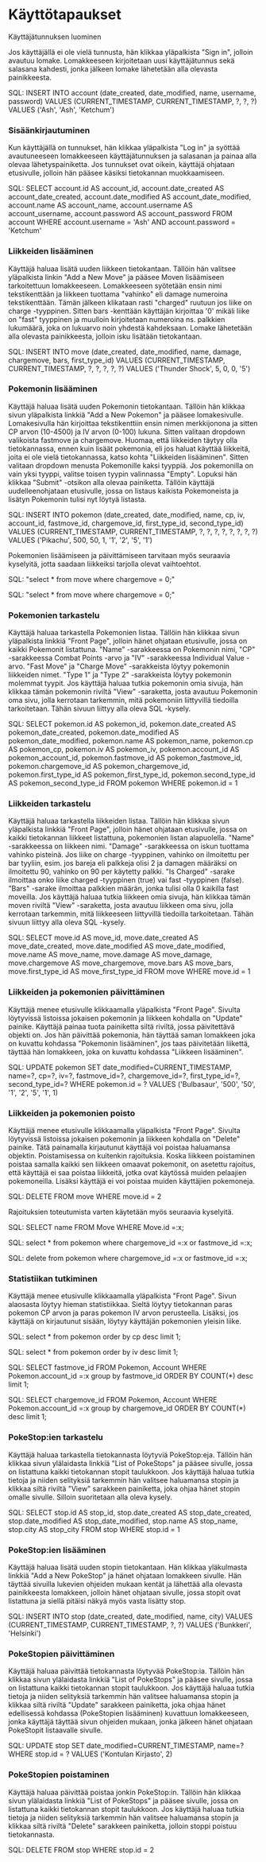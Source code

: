 <h1>Käyttötapaukset</h1
  
<h3>Käyttäjätunnuksen luominen</h3>

Jos käyttäjällä ei ole vielä tunnusta, hän klikkaa yläpalkista "Sign in", jolloin avautuu lomake. Lomakkeeseen kirjoitetaan uusi
käyttäjätunnus sekä salasana kahdesti, jonka jälkeen lomake lähetetään alla olevasta painikkeesta. 

SQL: INSERT INTO account (date_created, date_modified, name, username, password) VALUES (CURRENT_TIMESTAMP, CURRENT_TIMESTAMP, ?, ?, ?) VALUES ('Ash', 'Ash', 'Ketchum')

<h3>Sisäänkirjautuminen</h3>

Kun käyttäjällä on tunnukset, hän klikkaa yläpalkista "Log in" ja syöttää avautuneeseen lomakkeeseen käyttäjätunnuksen ja 
salasanan ja painaa alla olevaa lähetyspainiketta. Jos tunnukset ovat oikein, käyttäjä ohjataan etusivulle, jolloin hän pääsee 
käsiksi tietokannan muokkaamiseen. 

SQL: SELECT account.id AS account_id, account.date_created AS account_date_created, account.date_modified AS account_date_modified, account.name AS account_name, account.username AS account_username, account.password AS account_password 
FROM account WHERE account.username = 'Ash' AND account.password = 'Ketchum'

<h3>Liikkeiden lisääminen</h3>

Käyttäjä haluaa lisätä uuden liikkeen tietokantaan. Tällöin hän valitsee yläpalkista linkin "Add a New Move" ja pääsee Moven
lisäämiseen tarkoitettuun lomakkeeseen. Lomakkeeseen syötetään ensin nimi tekstikenttään ja liikkeen tuottama "vahinko" eli
damage numeroina tekstikenttään. Tämän jälkeen klikataan rasti "charged" ruutuun jos liike on charge -tyyppinen. Sitten bars
-kenttään käyttäjän kirjoittaa '0' mikäli liike on "fast" tyyppinen ja muulloin kirjoitetaan numeroina ns. palkkien lukumäärä,
joka on lukuarvo noin yhdestä kahdeksaan. Lomake lähetetään alla olevasta painikkeesta, jolloin isku lisätään tietokantaan. 

SQL: INSERT INTO move (date_created, date_modified, name, damage, chargemove, bars, first_type_id) VALUES (CURRENT_TIMESTAMP, CURRENT_TIMESTAMP, ?, ?, ?, ?, ?) VALUES ('Thunder Shock', 5, 0, 0, '5')

<h3>Pokemonin lisääminen</h3>

Käyttäjä haluaa lisätä uuden Pokemonin tietokantaan. Tällöin hän klikkaa sivun yläpalkista linkkiä "Add a New Pokemon" ja pääsee
lomakesivulle. Lomakesivulla hän kirjoittaa tekstikenttiin ensin nimen merkkijonona ja sitten CP arvon (10-4500) ja IV arvon 
(0-100) lukuna. Sitten valitaan dropdown valikoista fastmove ja chargemove. Huomaa, että liikkeiden täytyy olla tietokannassa,
ennen kuin lisäät pokemonia, eli jos haluat käyttää liikkeitä, joita ei ole vielä tietokannassa, katso kohta "Liikkeiden 
lisääminen". Sitten valitaan dropdown menusta Pokemonille kaksi tyyppiä. Jos pokemonilla on vain yksi tyyppi, valitse toisen
tyypin valinnassa "Empty". Lopuksi hän klikkaa "Submit" -otsikon alla olevaa painiketta. Tällöin käyttäjä uudelleenohjataan
etusivulle, jossa on listaus kaikista Pokemoneista ja lisätyn Pokemonin tulisi nyt löytyä listasta.

SQL: INSERT INTO pokemon (date_created, date_modified, name, cp, iv, account_id, fastmove_id, chargemove_id, first_type_id, second_type_id) VALUES (CURRENT_TIMESTAMP, CURRENT_TIMESTAMP, ?, ?, ?, ?, ?, ?, ?, ?) VALUES ('Pikachu', 500, 50, 1, '1', '2', '5', '1')

Pokemonien lisäämiseen ja päivittämiseen tarvitaan myös seuraavia kyselyitä, jotta saadaan liikkeiksi tarjolla olevat 
vaihtoehtot.

SQL: "select * from move where chargemove = 0;"

SQL: "select * from move where chargemove = 0;"

<h3>Pokemonien tarkastelu</h3>

Käyttäjä haluaa tarkastella Pokemonien listaa. Tällöin hän klikkaa sivun yläpalkista linkkiä "Front Page", jolloin hänet ohjataan
etusivulle, jossa on kaikki Pokemonit listattuna. "Name" -sarakkeessa on Pokemonin nimi, "CP" -sarakkeessa Combat Points -arvo ja
"IV" -sarakkeessa Individual Value -arvo. "Fast Move" ja "Charge Move" -sarakkeista löytyy pokemonin liikkeiden nimet. "Type 1"
ja "Type 2" -sarakkeista löytyy pokemonin molemmat tyypit. Jos käyttäjä haluaa tutkia pokemonin omia sivuja, hän klikkaa tämän
pokemonin riviltä "View" -saraketta, josta avautuu Pokemonin oma sivu, jolla kerrotaan tarkemmin, mitä pokemoniin liittyvillä
tiedoilla tarkoitetaan. Tähän sivuun liittyy alla oleva SQL -kysely.

SQL: SELECT pokemon.id AS pokemon_id, pokemon.date_created AS pokemon_date_created, pokemon.date_modified AS pokemon_date_modified, pokemon.name AS pokemon_name, pokemon.cp AS pokemon_cp, pokemon.iv AS pokemon_iv, pokemon.account_id AS pokemon_account_id, pokemon.fastmove_id AS pokemon_fastmove_id, pokemon.chargemove_id AS pokemon_chargemove_id, pokemon.first_type_id AS pokemon_first_type_id, pokemon.second_type_id AS pokemon_second_type_id 
FROM pokemon WHERE pokemon.id = 1

<h3>Liikkeiden tarkastelu</h3>

Käyttäjä haluaa tarkastella liikkeiden listaa. Tällöin hän klikkaa sivun yläpalkista linkkiä "Front Page", jolloin hänet ohjataan
etusivulle, jossa on kaikki tietokannan liikkeet listattuna, pokemonien listan alapuolella. "Name" -sarakkeessa on liikkeen nimi.
"Damage" -sarakkeessa on iskun tuottama vahinko pisteinä. Jos liike on charge -tyyppinen, vahinko on ilmoitettu per bar tyyliin,
esim. jos bareja eli palkkeja olisi 2 ja damagen määräksi on ilmoitettu 90, vahinko on 90 per käytetty palkki. "Is Charged" 
-sarake ilmoittaa onko liike charged -tyyppinen (true) vai fast -tyyppinen (false). "Bars" -sarake ilmoittaa palkkien määrän,
jonka tulisi olla 0 kaikilla fast moveilla. Jos käyttäjä haluaa tutkia liikkeen omia sivuja, hän klikkaa tämän
moven riviltä "View" -saraketta, josta avautuu liikkeen oma sivu, jolla kerrotaan tarkemmin, mitä liikkeeseen liittyvillä
tiedoilla tarkoitetaan. Tähän sivuun liittyy alla oleva SQL -kysely.

SQL: SELECT move.id AS move_id, move.date_created AS move_date_created, move.date_modified AS move_date_modified, move.name AS move_name, move.damage AS move_damage, move.chargemove AS move_chargemove, move.bars AS move_bars, move.first_type_id AS move_first_type_id FROM move WHERE move.id = 1

<h3>Liikkeiden ja pokemonien päivittäminen</h3>

Käyttäjä menee etusivulle klikkaamalla yläpalkista "Front Page". Sivulta löytyvissä listoissa jokaisen pokemonin ja liikkeen
kohdalla on "Update" painike. Käyttäjä painaa tuota painiketta siltä riviltä, jossa päivitettävä objekti on. Jos hän päivittää
pokemonia, hän täyttää saman lomakkeen joka on kuvattu kohdassa "Pokemonin lisääminen", jos taas päivitetään liikettä, täyttää
hän lomakkeen, joka on kuvattu kohdassa "Liikkeen lisääminen".

SQL: UPDATE pokemon SET date_modified=CURRENT_TIMESTAMP, name=?, cp=?, iv=?, fastmove_id=?, chargemove_id=?, first_type_id=?, second_type_id=? WHERE pokemon.id = ? VALUES ('Bulbasaur', '500', '50', '1', '2', '5', '1', 1) 

<h3>Liikkeiden ja pokemonien poisto</h3>

Käyttäjä menee etusivulle klikkaamalla yläpalkista "Front Page". Sivulta löytyvissä listoissa jokaisen pokemonin ja liikkeen
kohdalla on "Delete" painike. Tätä painamalla kirjautunut käyttäjä voi poistaa haluamansa objektin. Poistamisessa on kuitenkin
rajoituksia. Koska liikkeen poistaminen poistaa samalla kaikki sen liikkeen omaavat pokemonit, on asetettu rajoitus, että
käyttäjä ei saa poistaa liikkeitä, jotka ovat käytössä muiden pelaajien pokemoneilla. Lisäksi käyttäjä ei voi poistaa muiden
käyttäjien pokemoneja. 

SQL: DELETE FROM move WHERE move.id = 2

Rajoituksien toteutumista varten käytetään myös seuraavia kyselyitä.

SQL: SELECT name FROM Move WHERE Move.id =:x;

SQL: select * from pokemon where chargemove_id =:x or fastmove_id =:x;

SQL: delete from pokemon where chargemove_id =:x or fastmove_id =:x;

<h3>Statistiikan tutkiminen</h3>

Käyttäjä menee etusivulle klikkaamalla yläpalkista "Front Page". Sivun alaosasta löytyy hieman statistiikkaa. Sieltä löytyy
tietokannan paras pokemon CP arvon ja paras pokemon IV arvon perusteella. Lisäksi, jos käyttäjä on kirjautunut sisään, löytyy
käyttäjän pokemonien yleisin liike.

SQL: select * from pokemon order by cp desc limit 1;

SQL: select * from pokemon order by iv desc limit 1;

SQL: SELECT fastmove_id FROM Pokemon, Account WHERE Pokemon.account_id =:x group by fastmove_id ORDER BY COUNT(*) desc limit 1;

SQL: SELECT chargemove_id FROM Pokemon, Account WHERE Pokemon.account_id =:x group by chargemove_id ORDER BY COUNT(*) desc limit 1;

<h3>PokeStop:ien tarkastelu</h3>

Käyttäjä haluaa tarkastella tietokannasta löytyviä PokeStop:eja. Tällöin hän klikkaa sivun ylälaidasta linkkiä "List of
PokeStops" ja pääsee sivulle, jossa on listattuna kaikki tietokannan stopit taulukkoon. Jos käyttäjä haluaa tutkia tietoja
ja niiden selityksiä tarkemmin hän valitsee haluamansa stopin ja klikkaa siltä riviltä "View" sarakkeen painiketta, joka
ohjaa hänet stopin omalle sivulle. Silloin suoritetaan alla oleva kysely.

SQL: SELECT stop.id AS stop_id, stop.date_created AS stop_date_created, stop.date_modified AS stop_date_modified, stop.name AS stop_name, stop.city AS stop_city FROM stop WHERE stop.id = 1

<h3>PokeStop:ien lisääminen</h3>

Käyttäjä haluaa lisätä uuden stopin tietokantaan. Hän klikkaa yläkulmasta linkkiä "Add a New PokeStop" ja hänet ohjataan 
lomakkeen sivulle. Hän täyttää sivuilla lukevien ohjeiden mukaan kentät ja lähettää alla olevasta painikkeesta lomakkeen, 
jolloin hänet ohjataan sivulle, jossa stopit ovat listattuna ja siellä pitäisi näkyä myös vasta lisätty stop.

SQL: INSERT INTO stop (date_created, date_modified, name, city) VALUES (CURRENT_TIMESTAMP, CURRENT_TIMESTAMP, ?, ?) VALUES ('Bunkkeri', 'Helsinki')

<h3>PokeStopien päivittäminen</h3>

Käyttäjä haluaa päivittää tietokannasta löytyvää PokeStop:ia. Tällöin hän klikkaa sivun ylälaidasta linkkiä "List of
PokeStops" ja pääsee sivulle, jossa on listattuna kaikki tietokannan stopit taulukkoon. Jos käyttäjä haluaa tutkia tietoja
ja niiden selityksiä tarkemmin hän valitsee haluamansa stopin ja klikkaa siltä riviltä "Update" sarakkeen painiketta, joka
ohjaa hänet edellisessä kohdassa (PokeStopien lisääminen) kuvattuun lomakkeeseen, jonka käyttäjä täyttää sivun ohjeiden mukaan,
jonka jälkeen hänet ohjataan PokeStopit listaavalle sivulle.

SQL: UPDATE stop SET date_modified=CURRENT_TIMESTAMP, name=? WHERE stop.id = ? VALUES ('Kontulan Kirjasto', 2)

<h3>PokeStopien poistaminen</h3>

Käyttäjä haluaa päivittää poistaa jonkin PokeStop:in. Tällöin hän klikkaa sivun ylälaidasta linkkiä "List of
PokeStops" ja pääsee sivulle, jossa on listattuna kaikki tietokannan stopit taulukkoon. Jos käyttäjä haluaa tutkia tietoja
ja niiden selityksiä tarkemmin hän valitsee haluamansa stopin ja klikkaa siltä riviltä "Delete" sarakkeen painiketta, jolloin
stoppi poistuu tietokannasta.

SQL: DELETE FROM stop WHERE stop.id = 2
